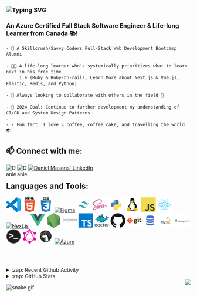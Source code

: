 ### ![Typing SVG](https://typing-app-89-ab6bd9482840.herokuapp.com?font=Fira+Code&size=25&duration=5000&pause=550&color=3A7B3A&vCenter=true&width=435&lines=Hi+There!%F0%9F%91%8B;I'm+Daniel+Mason)

### <h3>An Azure Certified Full Stack Software Engineer & Life-long Learner from Canada 📚!</h3>

    - 🌱 A Skillcrush/Savvy Coders Full-Stack Web Development Bootcamp Alumni
    
    - 👨‍💻 A life-long learner who's systemically prioritizes what to learn next in his free time 
         i.e (Ruby & Ruby-on-rails, Learn More about Next.js & Vue.js, Elastic, Redis, and Python)
         
    - 👯 Always looking to collaborate with others in the field 📡
    
    - 🥅 2024 Goal: Continue to further development my understanding of CI/CD and System Design Patterns
    - 
    - ⚡ Fun fact: I love ☕ coffee, coffee cake, and travelling the world 🌏

## 📫 Connect with me:

<p styles="text-align='center'">
<a href="https://www.daniel-mason.dev/" target="blank" rel="noreferrer"><img styles="text-align='center'" height="30" width="30" align="left" alt="Daniel Masons' Postfolio Website" src="https://www.daniel-mason.dev/_next/image?url=%2FdanMason.png&w=96&q=75" /></a>
<a href="https://twitter.com/dusmass" target="blank" rel="noreferrer"><img styles="text-align='center'" height="30" width="30" align="left" alt="Daniel Masons' Twitter" src="https://cdn.jsdelivr.net/npm/simple-icons@v13/icons/x.svg" /></a>
<a href="https://www.linkedin.com/in/daniel-mason-b21675174/" target="blank" rel="noreferrer"><img src="https://unpkg.com/simple-icons@v13/icons/linkedin.svg" alt="Daniel Masons' LinkedIn" styles="text-align='center'" height="30" width="40" /></a>
</p>

## Languages and Tools:

<p styles="text-align='center'">
<a href="https://code.visualstudio.com/" target="_blank" rel="noreferrer"><img styles="text-align='center'" alt="Visual Studio Code" width="40" height="40" src="https://raw.githubusercontent.com/github/explore/80688e429a7d4ef2fca1e82350fe8e3517d3494d/topics/visual-studio-code/visual-studio-code.png" /></a>
<a href="https://www.w3.org/html/" target="_blank" rel="noreferrer"><img src="https://raw.githubusercontent.com/github/explore/80688e429a7d4ef2fca1e82350fe8e3517d3494d/topics/html/html.png" alt="HTML5" styles="text-align='center'" width="40" height="40"/></a>
<a href="https://www.w3schools.com/css/" target="_blank" rel="noreferrer"><img src="https://raw.githubusercontent.com/github/explore/80688e429a7d4ef2fca1e82350fe8e3517d3494d/topics/css/css.png" alt="CSS3" styles="text-align='center'" width="40" height="40"/></a>
<a href="https://www.figma.com/" target="_blank" rel="noreferrer"><img src="https://unpkg.com/simple-icons@v13/icons/figma.svg" alt="Figma" styles="text-align='center'" width="40" height="40"/></a> 
<a href="https://tailwindcss.com/" target="_blank" rel="noreferrer"><img src="https://raw.githubusercontent.com/github/explore/80688e429a7d4ef2fca1e82350fe8e3517d3494d/topics/tailwind/tailwind.png" alt="Tailwind CSS" styles="text-align='center'" width="40" height="40"/></a> 
<a href="https://sass-lang.com/" target="_blank" rel="noreferrer"><img alt="SASS" width="40" styles="text-align='center'" height="40" src="https://raw.githubusercontent.com/github/explore/80688e429a7d4ef2fca1e82350fe8e3517d3494d/topics/sass/sass.png"/></a>
<a href="https://www.python.org" target="_blank" rel="noreferrer"><img src="https://raw.githubusercontent.com/github/explore/80688e429a7d4ef2fca1e82350fe8e3517d3494d/topics/python/python.png" alt="python" styles="text-align='center'" width="40" height="40"/></a> 
<a href="https://www.linux.org/" target="_blank" rel="noreferrer"><img src="https://raw.githubusercontent.com/github/explore/80688e429a7d4ef2fca1e82350fe8e3517d3494d/topics/linux/linux.png" alt="linux" styles="text-align='center'" width="40" height="40"/></a> 
<a href="https://developer.mozilla.org/en-US/docs/Web/JavaScript" target="_blank" rel="noreferrer"><img src="https://raw.githubusercontent.com/github/explore/80688e429a7d4ef2fca1e82350fe8e3517d3494d/topics/javascript/javascript.png" alt="javascript" styles="text-align='center'" width="40" height="40"/></a> 
<a href="https://reactjs.org/" target="_blank" rel="noreferrer"><img src="https://raw.githubusercontent.com/github/explore/80688e429a7d4ef2fca1e82350fe8e3517d3494d/topics/react/react.png" alt="react" styles="text-align='center'" width="40" height="40"/></a>
<a href="https://nextjs.org/" target="_blank" rel="noreferrer"><img src="https://simpleicons.org/icons/nextdotjs.svg" alt="Next.js" styles="text-align='center'" width="40" height="40"/></a> 
<a href="https://vuejs.org/" target="_blank" rel="noreferrer"><img alt="Vue" styles="text-align='center'" width="40" height="40" src="https://raw.githubusercontent.com/github/explore/80688e429a7d4ef2fca1e82350fe8e3517d3494d/topics/vue/vue.png" /></a>
<a href="https://nodejs.org" target="_blank" rel="noreferrer"><img alt="Node.js" styles="text-align='center'" width="40" height="40" src="https://raw.githubusercontent.com/github/explore/80688e429a7d4ef2fca1e82350fe8e3517d3494d/topics/nodejs/nodejs.png" /></a>
<a href="https://expressjs.com" target="_blank" rel="noreferrer"><img src="https://raw.githubusercontent.com/devicons/devicon/master/icons/express/express-original-wordmark.svg" alt="express" styles="text-align='center'" width="40" height="40"/></a> 
<a href="https://www.typescriptlang.org/" target="_blank" rel="noreferrer"><img src="https://raw.githubusercontent.com/devicons/devicon/master/icons/typescript/typescript-original.svg" alt="typescript" styles="text-align='center'" width="40" height="40"/></a> 
<a href="https://www.docker.com/" target="_blank" rel="noreferrer"><img src="https://raw.githubusercontent.com/devicons/devicon/master/icons/docker/docker-original-wordmark.svg" alt="docker" styles="text-align='center'" width="40" height="40"/></a> 
<a href="https://github.com/" target="_blank" rel="noreferrer"><img alt="GitHub" styles="text-align='center'" width="40" height="40" src="https://raw.githubusercontent.com/github/explore/78df643247d429f6cc873026c0622819ad797942/topics/github/github.png" /></a>
<a href="https://git-scm.com/" target="_blank" rel="noreferrer"><img src="https://raw.githubusercontent.com/github/explore/80688e429a7d4ef2fca1e82350fe8e3517d3494d/topics/git/git.png" alt="Git" styles="text-align='center'" width="40" height="40"/></a>
<a href="https://www.w3schools.com/sql/" target="_blank" rel="noreferrer"><img alt="SQL" styles="text-align='center'" width="40" height="40" src="https://raw.githubusercontent.com/github/explore/80688e429a7d4ef2fca1e82350fe8e3517d3494d/topics/sql/sql.png" /></a>
<a href="https://www.mysql.com/" target="_blank" rel="noreferrer"><img alt="MySQL" styles="text-align='center'" width="40" height="40" src="https://raw.githubusercontent.com/github/explore/80688e429a7d4ef2fca1e82350fe8e3517d3494d/topics/mysql/mysql.png"/></a>
<a href="https://www.mongodb.com/" target="_blank" rel="noreferrer"><img alt="MongoDB" styles="text-align='center'" width="40" height="40" src="https://raw.githubusercontent.com/github/explore/80688e429a7d4ef2fca1e82350fe8e3517d3494d/topics/mongodb/mongodb.png" /></a>
<a href="https://github.com/microsoft/terminal" target="_blank" rel="noreferrer"><img alt="Terminal" styles="text-align='center'" width="40" height="40"   src="https://raw.githubusercontent.com/github/explore/80688e429a7d4ef2fca1e82350fe8e3517d3494d/topics/terminal/terminal.png" /></a>
<a href="https://graphql.org/" target="_blank" rel="noreferrer"><img alt="GraphQL" styles="text-align='center'" width="40" height="40"src="https://raw.githubusercontent.com/github/explore/80688e429a7d4ef2fca1e82350fe8e3517d3494d/topics/graphql/graphql.png" /></a>
<a href="https://deno.com/" target="_blank" rel="noreferrer"><img alt="Deno" styles="text-align='center'" width="40" height="40" src="https://raw.githubusercontent.com/github/explore/361e2821e2dea67711cde99c9c40ed357061cf27/topics/deno/deno.png" /></a>
<a href="https://azure.microsoft.com/en-ca" target="_blank" rel="noreferrer"><img alt="Azure" styles="text-align='center'" width="40" height="40" src="https://cdn-dynmedia-1.microsoft.com/is/content/microsoftcorp/acom_social_icon_azure" /></a>
</p>

<br/>

##

<details>
<summary>:zap: Recent Github Activity</summary>
<!--START_SECTION:activity-->
</details>

<details>
 <summary>:zap: GitHub Stats</summary>
 <img align="left" alt="Daniel Mason's GitHub Stats" src="https://github-readme-stats-nu-three-36.vercel.app/api?username=danielmason&show_icons=true&hide_border=true"/>
</details>

<img align="right" src="https://visitor-badge.laobi.icu/badge?page_id=danielmason89.danielmason89" />

![snake gif](https://github.com/danielmason89/danielmason89/output/github-contribution-grid-snake.svg)
